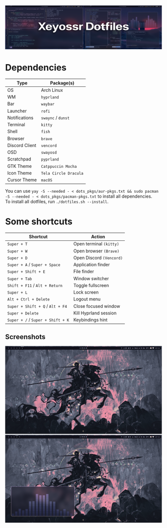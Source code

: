 ![dotfiles](pr/dotfiles.png)

# Dependencies

| Type           | Package(s)            |
| -------------- | --------------------- |
| OS             | Arch Linux            |
| WM             | `hyprland`            |
| Bar            | `waybar`              |
| Launcher       | `rofi`                |
| Notifications  | `swaync` / `dunst`    |
| Terminal       | `kitty`               |
| Shell          | `fish`                |
| Browser        | `brave`               |
| Discord Client | `vencord`             |
| OSD            | `swayosd`             |
| Scratchpad     | `pyprland`            |
| GTK Theme      | `Catppuccin Mocha`    |
| Icon Theme     | `Tela Circle Dracula` |
| Cursor Theme   | `macOS`               |

You can use `yay -S --needed - < dots_pkgs/aur-pkgs.txt && sudo pacman -S --needed - < dots_pkgs/pacman-pkgs.txt` to install all dependencies.  
To install all dotfiles, run `./dotfiles.sh --install`.

# Some shortcuts

| Shortcut                          | Action                   |
| --------------------------------- | ------------------------ |
| `Super + T`                       | Open terminal `(kitty)`  |
| `Super + W`                       | Open browser `(Brave)`   |
| `Super + D`                       | Open Discord `(Vencord)` |
| `Super + A` / `Super + Space`     | Application finder       |
| `Super + Shift + E`               | File finder              |
| `Super + Tab`                     | Window switcher          |
| `Shift + F11` / `Alt + Return`    | Toggle fullscreen        |
| `Super + L`                       | Lock screen              |
| `Alt + Ctrl + Delete`             | Logout menu              |
| `Super + Shift + Q` / `Alt + F4`  | Close focused window     |
| `Super + Delete`                  | Kill Hyprland session    |
| `Super + /` / `Super + Shift + K` | Keybindings hint         |

## Screenshots

![hyprland](pr/1.png)
![hyprland](pr/2.png)
